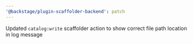 ```yaml
---
'@backstage/plugin-scaffolder-backend': patch
---
```


Updated `catalog:write` scaffolder action to show correct file path location in log message
